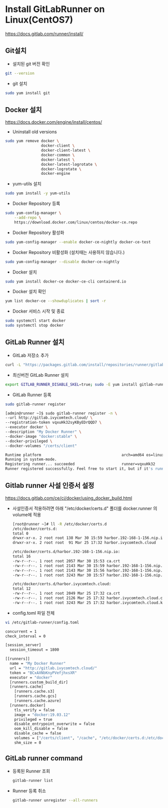 # Install GitLabRunner on Linux(CentOS7)
https://docs.gitlab.com/runner/install/

## Git설치

- 설치된 git 버전 확인
```bash
git --version
```

- git 설치
```bash
sudo yum install git
```

## Docker 설치
https://docs.docker.com/engine/install/centos/

- Uninstall old versions
```bash
sudo yum remove docker \
                docker-client \
                docker-client-latest \
                docker-common \
                docker-latest \
                docker-latest-logrotate \
                docker-logrotate \
                docker-engine
```

- yum-utils 설치
```bash
sudo yum install -y yum-utils
```

- Docker Repository 등록
```bash
sudo yum-config-manager \
    --add-repo \
    https://download.docker.com/linux/centos/docker-ce.repo
```

- Docker Repository 활성화
```bash
sudo yum-config-manager --enable docker-ce-nightly docker-ce-test
```

- Docker Repository 비활성화 (설치때는 사용하지 않습니다.)
```bash
sudo yum-config-manager --disable docker-ce-nightly
```

- Docker 설치
```bash
sudo yum install docker-ce docker-ce-cli containerd.io
```

- Docker 설치 확인
```bash
yum list docker-ce --showduplicates | sort -r
```

- Docker 서비스 시작 및 종료
```bash
sudo systemctl start docker
sudo systemctl stop docker
```

## GitLab Runner 설치

- GitLab 저장소 추가
```bash
curl -L "https://packages.gitlab.com/install/repositories/runner/gitlab-runner/script.rpm.sh" | sudo bash
```

- 최신버전 GitLab Runner 설치
```bash
export GITLAB_RUNNER_DISABLE_SKEL=true; sudo -E yum install gitlab-runner
```

- GitLab Runner 등록
```bash
sudo gitlab-runner register

[admin@runner ~]$ sudo gitlab-runner register -n \
--url http://gitlab.ivycomtech.cloud/ \
--registration-token vqxuHk32syKByEDrQQD7 \
--executor docker \
--description "My Docker Runner" \
--docker-image "docker:stable" \
--docker-privileged \
--docker-volumes "/certs/client"

Runtime platform                                    arch=amd64 os=linux pid=34430 revision=132560ae version=13.9.0~beta.142.g132560ae
Running in system-mode.
Registering runner... succeeded                     runner=vqxuHk32
Runner registered successfully. Feel free to start it, but if it's running already the config should be automatically reloaded!
```

## Gitlab runner 사설 인증서 설정
https://docs.gitlab.com/ce/ci/docker/using_docker_build.html

- 사설인증서 적용하려면 아래 "/etc/docker/certs.d" 폴더를 docker.runner 의 volume에 적용
  ```bash
  [root@runner ~]# ll -R /etc/docker/certs.d
  /etc/docker/certs.d:
  total 0
  drwxr-xr-x. 2 root root 138 Mar 30 15:59 harbor.192-168-1-156.nip.io
  drwxr-xr-x. 2 root root  91 Mar 25 17:32 harbor.ivycomtech.cloud
  
  /etc/docker/certs.d/harbor.192-168-1-156.nip.io:
  total 16
  -rw-r--r--. 1 root root 2057 Mar 30 15:53 ca.crt
  -rw-r--r--. 1 root root 2143 Mar 30 15:59 harbor.192-168-1-156.nip.io.cert
  -rw-r--r--. 1 root root 2143 Mar 30 15:56 harbor.192-168-1-156.nip.io.crt
  -rw-r--r--. 1 root root 3243 Mar 30 15:57 harbor.192-168-1-156.nip.io.key
  
  /etc/docker/certs.d/harbor.ivycomtech.cloud:
  total 12
  -rw-r--r--. 1 root root 2049 Mar 25 17:32 ca.crt
  -rw-r--r--. 1 root root 2126 Mar 25 17:32 harbor.ivycomtech.cloud.cert
  -rw-r--r--. 1 root root 3243 Mar 25 17:32 harbor.ivycomtech.cloud.key
  ```

- config.toml 파일 전체
```bash
vi /etc/gitlab-runner/config.toml

concurrent = 1
check_interval = 0

[session_server]
  session_timeout = 1800

[[runners]]
  name = "My Docker Runner"
  url = "http://gitlab.ivycomtech.cloud/"
  token = "BCxAXNbKnyPVefjhxsXR"
  executor = "docker"
  [runners.custom_build_dir]
  [runners.cache]
    [runners.cache.s3]
    [runners.cache.gcs]
    [runners.cache.azure]
  [runners.docker]
    tls_verify = false
    image = "docker:19.03.12"
    privileged = true
    disable_entrypoint_overwrite = false
    oom_kill_disable = false
    disable_cache = false
    volumes = ["/certs/client", "/cache", "/etc/docker/certs.d:/etc/docker/certs.d"]
    shm_size = 0
```

## GitLab runner command
- 등록된 Runner 조회
  ```bash
  gitlab-runner list
  ```
- Runner 등록 취소
  ```bash
  gitlab-runner unregister --all-runners
  ```
